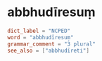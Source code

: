 # abbhudīresuṃ

``` toml
dict_label = "NCPED"
word = "abbhudīresuṃ"
grammar_comment = "3 plural"
see_also = ["abbhudīreti"]
```

